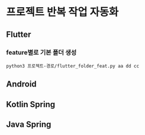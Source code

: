 # 프로젝트 반복 작업 자동화

## Flutter

### feature별로 기본 폴더 생성
```console
python3 프로젝트-경로/flutter_folder_feat.py aa dd cc
```






## Android



## Kotlin Spring


## Java Spring